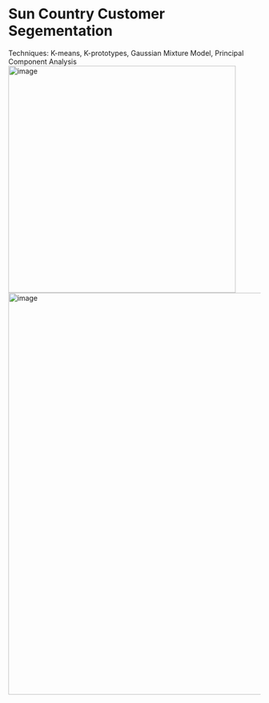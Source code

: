 # Sun Country Customer Segementation
Techniques: K-means, K-prototypes, Gaussian Mixture Model, Principal Component Analysis
<img width="454" alt="image" src="https://user-images.githubusercontent.com/84704509/231546163-5d08ffc1-4ccb-414e-a368-ebf687894fef.png">
<img width="804" alt="image" src="https://user-images.githubusercontent.com/84704509/231547134-f1ec4d13-4088-480a-afca-d8f1ee87156d.png">

